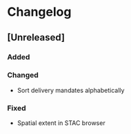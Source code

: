 # Changelog

## [Unreleased]

### Added

### Changed

- Sort delivery mandates alphabetically

### Fixed

- Spatial extent in STAC browser
